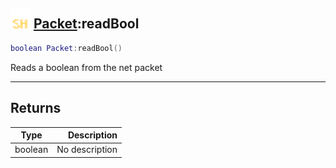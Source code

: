 ## <img src="../../.gitbook/assets/shared.png" width="32" height="32" /> [Packet](../packet/README.md):readBool

```lua
boolean Packet:readBool()
```

Reads a boolean from the net packet<br>

-----------------
## Returns

| Type   | Description |
| ------ | ----------: |
| boolean | No description |
